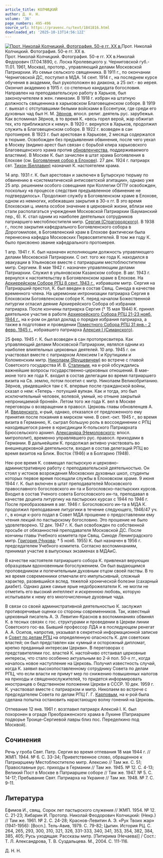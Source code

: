 ```yaml
---
article_title: КОЛЧИЦКИЙ
author: Д. Н. Н.
volume: '36'
page_numbers: 495-496
source_url: https://pravenc.ru/text/1841816.html
downloaded_at: '2025-10-13T14:56:12Z'
---
```


[![Прот. Николай Колчицкий. Фотография. 50-е гг. XX в.](https://pravenc.ru/data/2015/03/18/1234039946/i200.jpg "Кликните для увеличения картинки")](https://pravenc.ru/data/2015/03/18/1234039946/i400.jpg)Прот. Николай Колчицкий. Фотография. 50-е гг. XX в.  
Прот. Николай Колчицкий. Фотография. 50-е гг. XX в.Николай Федорович (17.04.1890, с. Лоска Кролевецкого у. Черниговской губ.- 11.01. 1961, Москва), протопр., управляющий делами Московской Патриархии. Из семьи сельского священника. В 1911 г., по окончании Черниговской ДС, поступил в МДА. 14 сент. 1914 г., на последнем курсе обучения в академии, был рукоположен во диакона, а 25 окт.- во иерея. Окончил академию в 1915 г. со степенью кандидата богословия. Направлен на преподавательскую работу в Харьков, был законоучителем в жен. гимназии. В 1918 г. избран на штатную должность священника в харьковском Благовещенском соборе. В 1919 г. выехал с отступавшими белыми войсками в Ессентуки, где среди его духовных чад был Н. М. [Зёрнов](https://pravenc.ru/text/Зёрнов.html), впосл. религ. деятель рус. зарубежья. Как вспоминал Зёрнов, в то время К. «весь горел верой, жар обжигал тех, кто приближался к нему». В 1920 г. вернулся в Харьков, продолжил служить в Благовещенском соборе. В 1922 г. возведен в сан протоиерея. В 1923 г. был арестован в Харькове, 2 месяца содержался в тюрьме. Освобожден без предъявления обвинения, после чего уехал в Москву (видимо арест был связан с борьбой клира харьковского Благовещенского храма против [обновленчества](https://pravenc.ru/text/обновленчество.html), поддерживаемого властями). В Москве К. был зачислен в штат храма Богоявления в Елохове (см. [Богоявления собор в Елохове](<https://pravenc.ru/text/Богоявления собор в Елохове.html>)). 27 дек. 1924 г. патриарх свт. [Тихон (Беллавин)](<https://pravenc.ru/text/Тихон (Беллавин).html>) назначил К. настоятелем храма.

14 апр. 1931 г. К. был арестован и заключен в Бутырскую тюрьму по обвинению в «систематической антисоветской агитации», однако уже 25 апр. решением особого совещания при Коллегии ОГПУ освобожден, поскольку «в процессе следствия предъявленное обвинение не подтвердилось». Продолжил службу в Богоявленском храме в Елохове, одном из немногих, избежавших закрытия в 30-х гг. В это время Елоховская ц. имела особое значение в церковной жизни, вблизи нее стали располагаться учреждения Московской Патриархии (Бауманский пер., 6). К. стал одним из наиболее деятельных сотрудников патриаршего местоблюстителя митр. [Сергия (Страгородского)](<https://pravenc.ru/text/Сергия (Страгородского).html>). В 1938 г., после закрытия кафедрального Богоявленского собора в Дорогомилове, в Богоявленский храм в Елохове фактически была перенесена кафедра Московских Первосвятителей. В том же году К. было присвоено звание кафедрального протоиерея.

1 апр. 1941 г. К. был назначен исполняющим должность управляющего делами Московской Патриархии. С окт. того же года К. находился в эвакуации в Ульяновске вместе с патриаршим местоблюстителем митр. Сергием. В мае 1942 г. назначен управляющим делами Патриархии. Служил в ульяновском Казанском соборе. В авг. 1943 г. вернулся к настоятельству в Богоявленском храме в Елохове. На [Архиерейском Соборе РПЦ 8 сент. 1943 г.](<https://pravenc.ru/text/Архиерейском Соборе РПЦ 8 сент  1943 г .html>), избравшем митр. Сергия на Патриарший престол, К. был введен в состав Свящ. Синода в качестве временного члена. На церемонии интронизации патриарха Сергия в Елоховском Богоявленском соборе К. перед началом Божественной литургии огласил деяние Архиерейского Собора об избрании патриарха. После кончины патриарха Сергия († 15 мая 1944) К. принял деятельное участие в работе [Архиерейского Собора РПЦ 21-23 нояб. 1944 г.](<https://pravenc.ru/text/Архиерейского Собора РПЦ 21-23 нояб  1944 г .html>), на к-ром он делал доклад о порядке избрания патриарха, а также в подготовке и проведении [Поместного Собора РПЦ 31 янв.- 2 февр. 1945 г.](<https://pravenc.ru/text/Поместного Собора РПЦ 31 янв - 2 февр  1945 г .html>), избравшего патриарха [Алексия I (Симанского)](<https://pravenc.ru/text/Алексий I.html>).

25 февр. 1945 г. К. был возведен в сан протопресвитера. Как управляющий делами Московской Патриархии, являлся одним из наиболее влиятельных церковных деятелей. 10 апр. 1945 г. он участвовал вместе с патриархом Алексием I и Крутицким и Коломенским митр. [Николаем (Ярушевичем)](https://pravenc.ru/text/Николай.html) во встрече с главой Советского государства И. В. [Сталиным](https://pravenc.ru/text/Сталиным.html), на к-рой обсуждались важнейшие вопросы государственно-церковных отношений. В мае-июне того же года К. входил в состав делегации во время патриаршего визита на Св. землю, потом посетил с митр. Николаем Великобританию. Зёрнов, увидевшийся там с К. впервые после гражданской войны, сказал о нем: «Теперь - потухший вулкан. Как и тогда, это был исключительный человек, волевой, умный, но отныне закрытый непроницаемой броней». Летом того же года К. вел в Москве переговоры о возвращении в правосл. Церковь главы обновленцев А. И. [Введенского](https://pravenc.ru/text/Введенский.html), к-рый, однако, отказался от предложенного ему принятия после покаяния в мирском чине. В сент.-окт. 1945 г., во время визита в Германию, К. сыграл большую роль в воссоединении с РПЦ находившегося ранее в юрисдикции К-польского Патриархата Брюссельского архиеп. [Александра (Немоловского](<https://pravenc.ru/text/Александра (Немоловского.html>); впосл. митрополит), временно управлявшего рус. правосл. приходами в Германии. В дальнейшем К. продолжал активно участвовать во внешнецерковной деятельности, входил в состав делегаций РПЦ во время визитов на Ближ. Восток (1946) и в Болгарию (1948).

Нек-рое время К. совмещал пастырскую и церковно-административную работу с преподавательской деятельностью. Он стоял у истоков возрождения Московских духовных школ, студенты которых первое время посещали службы в Елоховском храме. 9 июня 1944 г. К. был включен в штат преподавателей Московского православного богословского ин-та и Богословско-пастырских курсов. Входил в состав Ученого совета Богословского ин-та, преподавал в качестве доцента литургику на пастырских курсах с 1944 по 1946 г. После преобразования в авг. 1946 г. Богословского ин-та в МДА К. продолжил преподавание литургики в течение следующего, 1946/47 уч. г., в конце к-рого подал в Совет МДА прошение о предоставлении ему чтения лекций по пастырскому богословию. Это прошение не было удовлетворено. 12 дек. 1947 г. К. был освобожден по собственной просьбе от обязанностей преподавателя Московской ДС. После кончины главы Учебного комитета при Свящ. Синоде Ленинградского митр. [Григория (Чукова](<https://pravenc.ru/text/Григория (Чукова.html>); † 5 нояб. 1955) К. был назначен в 1956 г. председателем Учебного комитета. Согласно воспоминаниям, принимал участие в выпускных экзаменах в МДАиС.

В качестве настоятеля патриаршего собора К. привлекал верующих образцовым вдохновенным богослужением. Он был выдающимся проповедником и попечительным духовным отцом своей паствы. В то же время современники отмечали его импульсивный, сложный характер, развившийся вслед. тяжелой хронической болезни (сахарный диабет). Однако даже самые ярые недоброжелатели К. не могли не отметить его высокий интеллект и искреннюю любовь, которую испытывали к нему его многочисленные духовные чада.

В связи со своей административной деятельностью К. заслужил противоречивые оценки со стороны современников. Так, известный церковный писатель А. Э. Левитин-Краснов в воспоминаниях обвинял К. в тесных связях с гос. структурами и проведении в Церкви линии Советского гос-ва. Бывший профессор ЛДА и в последующем ренегат А. А. Осипов, напротив, указывал в секретной информационной записке в [Совет по делам РПЦ](<https://pravenc.ru/text/Совет по делам РПЦ.html>) на определенную опасность К. для советских властей; он был представлен как «умный и осторожный дипломат, крепко преданный интересам Церкви». В переговорах с представителями гос. властей К. настойчиво отстаивал церковные интересы, что стало особенно актуальным во 2-й пол. 50-х гг., когда началось новое наступление на Церковь. Получил известность случай, когда К. заявил высокопоставленному сотруднику Совета по делам РПЦ, что если власти не примут мер по снижению повышенных налогов на приходы и священнослужителей, то придется информировать иностранцев о бедственном положении Церкви в СССР. 10 дек. 1959 г. К. участвовал вместе с патриархом и митр. Николаем во встрече с председателем Совета по делам РПЦ Г. Г. [Карповым](https://pravenc.ru/text/Карповым.html), на к-рой была сделана попытка остановить нарастающую волну гонений на Церковь.

Отпевание 12 янв. 1961 г. возглавил патриарх Алексий I. К. был похоронен в ограде Преображенского храма в Лукине (Патриаршее подворье Троице-Сергиевой лавры близ пос. Переделкино под Москвой).

## Сочинения

Речь у гроба Свят. Патр. Сергия во время отпевания 18 мая 1944 г. // ЖМП. 1944. № 6. С. 33-34; Приветственное слово, обращенное к Патриаршему Местоблюстителю митр. Алексию // Там же. С. 51; Православные рус. приходы в Германии // Там же. 1945. № 12. С. 4-13; Великий Пост в Москве в Патриаршем соборе // Там же. 1947. № 5. С. 14-17; Пребывание Свят. Патриарха на Украине // Там же. 1948. № 7. С. 9-11.

## Литература

Ефимов И., свящ. Сорок лет пастырского служения // ЖМП. 1954. № 12. С. 21-23; Хибарин И. Протопр. Николай Феодорович Колчицкий: (Некр.) // Там же. 1961. № 2. С. 24-28; Краснов-Левитин А. Э. «Рук Твоих жар» (1941-1956): [Восп.]. Тель-Авив, 1979. С. 79-82; Цыпин. История РЦ. С. 264, 265, 293, 300, 310, 321, 326, 331-333, 340, 341, 353, 354, 382, 384, 385, 405; Русь уходящая: Рассказы митр. [Питирима (Нечаева)] / Сост.: Т. Л. Александрова, Т. В. Суздальцева. М., 2004. С. 111-116.

Д. Н. Н.
